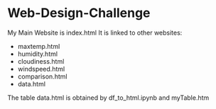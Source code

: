 # Web-Design-Challenge

My Main Website is index.html
It is linked to other websites: 
* maxtemp.html
* humidity.html
* cloudiness.html
* windspeed.html
* comparison.html
* data.html

The table data.html is obtained by df_to_html.ipynb and myTable.htm
